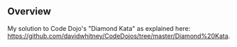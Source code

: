 ## Overview

My solution to Code Dojo's "Diamond Kata" as explained here: https://github.com/davidwhitney/CodeDojos/tree/master/Diamond%20Kata.